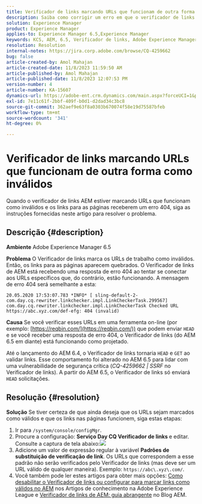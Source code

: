 ```yaml
---
title: Verificador de links marcando URLs que funcionam de outra forma como inválidos
description: Saiba como corrigir um erro em que o verificador de links está marcando URLs como inválidos no Adobe Experience Manager.
solution: Experience Manager
product: Experience Manager
applies-to: Experience Manager 6.5,Experience Manager
keywords: KCS, AEM, 6.5, Verificador de links, Adobe Experience Manager, URL, marcação, inválido
resolution: Resolution
internal-notes: https://jira.corp.adobe.com/browse/CQ-4259662
bug: false
article-created-by: Amol Mahajan
article-created-date: 11/8/2023 11:59:50 AM
article-published-by: Amol Mahajan
article-published-date: 11/8/2023 12:07:53 PM
version-number: 4
article-number: KA-15607
dynamics-url: https://adobe-ent.crm.dynamics.com/main.aspx?forceUCI=1&pagetype=entityrecord&etn=knowledgearticle&id=df5a494e-2e7e-ee11-8179-6045bd006704
exl-id: 7e11c61f-2bbf-409f-b0d1-d2dad34c3bc8
source-git-commit: 362aef9e63f8a0303b670074f58e19d75587bfeb
workflow-type: tm+mt
source-wordcount: '341'
ht-degree: 0%

---
```


# Verificador de links marcando URLs que funcionam de outra forma como inválidos


Quando o verificador de links AEM estiver marcando URLs que funcionam como inválidos e os links para as páginas receberem um erro 404, siga as instruções fornecidas neste artigo para resolver o problema.

## Descrição {#description}


<b>Ambiente</b>
Adobe Experience Manager 6.5

<b>Problema</b>
O Verificador de links marca os URLs de trabalho como inválidos.
Então, os links para as páginas aparecem quebrados.
O Verificador de links de AEM está recebendo uma resposta de erro 404 ao tentar se conectar aos URLs específicos que, do contrário, estão funcionando. A mensagem de erro 404 será semelhante a esta:


```
20.05.2020 17:53:07.783 *INFO* [ sling-default-2-com.day.cq.rewriter.linkchecker.impl.LinkCheckerTask.299567]  com.day.cq.rewriter.linkchecker.impl.LinkCheckerTask Checked URL https://abc.xyz.com/def-efg: 404 (invalid)
```




<b>Causa</b>
Se você verificar esses URLs em uma ferramenta on-line (por exemplo: [https://reqbin.com/](https://reqbin.com/)) que podem enviar `HEAD` e se você receber uma resposta de erro 404, o Verificador de links (do AEM 6.5 em diante) está funcionando como projetado.

Até o lançamento do AEM 6.4, o Verificador de links tornaria `HEAD` e `GET` ao validar links.
Esse comportamento foi alterado no AEM 6.5 para lidar com uma vulnerabilidade de segurança crítica (*CQ-4259662 | SSRF* no Verificador de links).
A partir do AEM 6.5, o Verificador de links só enviará `HEAD` solicitações.


## Resolução {#resolution}


<b>Solução</b>
Se tiver certeza de que ainda deseja que os URLs sejam marcados como válidos e que os links nas páginas funcionem, siga estas etapas:

1. Ir para `/system/console/configMgr`.
2. Procure a configuração: <b>Serviço Day CQ Verificador de links </b>e editar. Consulte a captura de tela abaixo:![](https://adobe.sharepoint.com/sites/D365EntAttachments/knowledgearticle/AEM%206-5%20-%20Link%20Checker%20marking%20otherwise%20working%20URLs%20as%20invalid_33E795C65D9EEA11A812000D3A3038A2/LinkChecker_AEM65_image.jpg)
3. Adicione um valor de expressão regular à variável <b>Padrões de substituição de verificação de link</b>. Os URLs que correspondem a esse padrão não serão verificados pelo Verificador de links (mas deve ser um URL válido de qualquer maneira). Exemplo: `https://abc\.xyz\.com/`.
4. Você também pode ler estes artigos para obter mais opções: [Como desabilitar o Verificador de links ou configurar para marcar links como válidos no AEM](https://experienceleague.adobe.com/docs/experience-cloud-kcs/kbarticles/KA-16563.html?lang=en) nos Artigos de conhecimento na Adobe Experience League e [Verificador de links de AEM: guia abrangente](https://experienceleaguecommunities.adobe.com/t5/adobe-experience-manager-blogs/aem-link-checker-comprehensive-guide/ba-p/290779) no Blog AEM.
